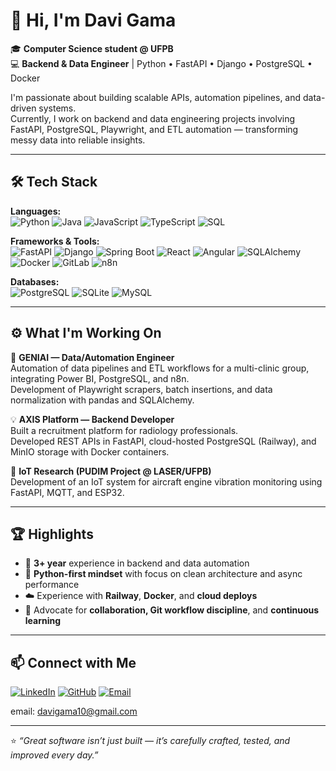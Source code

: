 # 👋 Hi, I'm Davi Gama  

🎓 **Computer Science student @ UFPB**  
💻 **Backend & Data Engineer** | Python • FastAPI • Django • PostgreSQL • Docker  

I'm passionate about building scalable APIs, automation pipelines, and data-driven systems.  
Currently, I work on backend and data engineering projects involving FastAPI, PostgreSQL, Playwright, and ETL automation — transforming messy data into reliable insights.  

---

## 🛠️ Tech Stack  

**Languages:**  
![Python](https://img.shields.io/badge/-Python-3776AB?style=flat&logo=python&logoColor=white)
![Java](https://img.shields.io/badge/-Java-007396?style=flat&logo=openjdk&logoColor=white)
![JavaScript](https://img.shields.io/badge/-JavaScript-F7DF1E?style=flat&logo=javascript&logoColor=black)
![TypeScript](https://img.shields.io/badge/-TypeScript-3178C6?style=flat&logo=typescript&logoColor=white)
![SQL](https://img.shields.io/badge/-SQL-336791?style=flat&logo=postgresql&logoColor=white)

**Frameworks & Tools:**  
![FastAPI](https://img.shields.io/badge/-FastAPI-009688?style=flat&logo=fastapi&logoColor=white)
![Django](https://img.shields.io/badge/-Django-092E20?style=flat&logo=django&logoColor=white)
![Spring Boot](https://img.shields.io/badge/-Spring%20Boot-6DB33F?style=flat&logo=springboot&logoColor=white)
![React](https://img.shields.io/badge/-React-61DAFB?style=flat&logo=react&logoColor=black)
![Angular](https://img.shields.io/badge/-Angular-DD0031?style=flat&logo=angular&logoColor=white)
![SQLAlchemy](https://img.shields.io/badge/-SQLAlchemy-D71F00?style=flat&logo=python&logoColor=white)
![Docker](https://img.shields.io/badge/-Docker-2496ED?style=flat&logo=docker&logoColor=white)
![GitLab](https://img.shields.io/badge/-GitLab-FCA121?style=flat&logo=gitlab&logoColor=white)
![n8n](https://img.shields.io/badge/-n8n-EA4C89?style=flat&logo=n8n&logoColor=white)

**Databases:**  
![PostgreSQL](https://img.shields.io/badge/-PostgreSQL-336791?style=flat&logo=postgresql&logoColor=white)
![SQLite](https://img.shields.io/badge/-SQLite-003B57?style=flat&logo=sqlite&logoColor=white)
![MySQL](https://img.shields.io/badge/-MySQL-4479A1?style=flat&logo=mysql&logoColor=white)

---

## ⚙️ What I'm Working On  

🚀 **GENIAI — Data/Automation Engineer**  
Automation of data pipelines and ETL workflows for a multi-clinic group, integrating Power BI, PostgreSQL, and n8n.  
Development of Playwright scrapers, batch insertions, and data normalization with pandas and SQLAlchemy.  

💡 **AXIS Platform — Backend Developer**  
Built a recruitment platform for radiology professionals.  
Developed REST APIs in FastAPI, cloud-hosted PostgreSQL (Railway), and MinIO storage with Docker containers.  

🧠 **IoT Research (PUDIM Project @ LASER/UFPB)**  
Development of an IoT system for aircraft engine vibration monitoring using FastAPI, MQTT, and ESP32.  

---

## 🏆 Highlights  

- 💼 **3+ year** experience in backend and data automation  
- 🐍 **Python-first mindset** with focus on clean architecture and async performance  
- ☁️ Experience with **Railway**, **Docker**, and **cloud deploys**  
- 🔄 Advocate for **collaboration, Git workflow discipline**, and **continuous learning**

---

## 📫 Connect with Me  

[![LinkedIn](https://img.shields.io/badge/-LinkedIn-0A66C2?style=flat&logo=linkedin&logoColor=white)]([https://www.linkedin.com/in/davigama](https://www.linkedin.com/in/davi-gama-580107251/))
[![GitHub](https://img.shields.io/badge/-GitHub-181717?style=flat&logo=github&logoColor=white)](https://github.com/davigama10)
[![Email](https://img.shields.io/badge/-Email-D14836?style=flat&logo=gmail&logoColor=white)](mailto:davigama10@gmail.com)

email: davigama10@gmail.com

---

⭐ _“Great software isn’t just built — it’s carefully crafted, tested, and improved every day.”_
